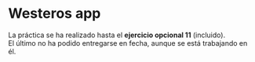 # Westeros app

La práctica se ha realizado hasta el **ejercicio opcional 11** (incluido).  
El último no ha podido entregarse en fecha, aunque se está trabajando en él.
